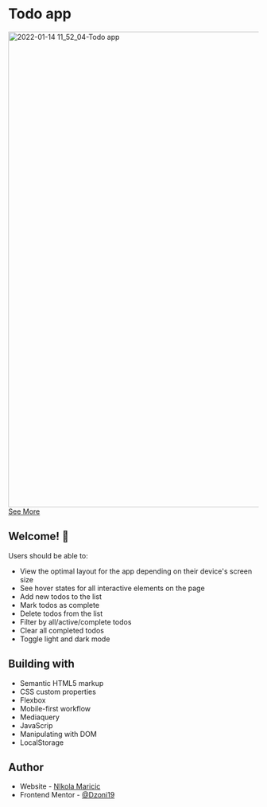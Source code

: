 # Todo app

<img width="955" alt="2022-01-14 11_52_04-Todo app" src="https://user-images.githubusercontent.com/63516391/149504001-fa0e59e2-221f-42c9-8cdc-4e17f9259b0e.png">
<a href="https://dzoni19.github.io/todo-list/">See More</a>

## Welcome! 👋

Users should be able to:

- View the optimal layout for the app depending on their device's screen size
- See hover states for all interactive elements on the page
- Add new todos to the list
- Mark todos as complete
- Delete todos from the list
- Filter by all/active/complete todos
- Clear all completed todos
- Toggle light and dark mode

## Building with

- Semantic HTML5 markup
- CSS custom properties
- Flexbox
- Mobile-first workflow
- Mediaquery
- JavaScrip
- Manipulating with DOM
- LocalStorage

## Author

- Website - [NIkola Maricic](https://www.linkedin.com/in/nikola-maricic/)
- Frontend Mentor - [@Dzoni19](https://www.frontendmentor.io/profile/dzoni19)
